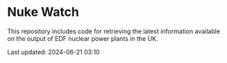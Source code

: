 # Nuke Watch

This repository includes code for retrieving the latest information available on the output of EDF nuclear power plants in the UK.

Last updated: 2024-06-21 03:10
